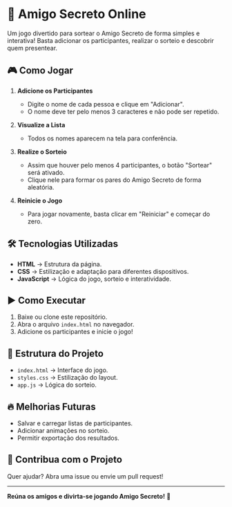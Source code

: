  # 🎁 Amigo Secreto Online

Um jogo divertido para sortear o Amigo Secreto de forma simples e interativa! Basta adicionar os participantes, realizar o sorteio e descobrir quem presentear.

## 🎮 Como Jogar

1. **Adicione os Participantes**  
   - Digite o nome de cada pessoa e clique em "Adicionar".  
   - O nome deve ter pelo menos 3 caracteres e não pode ser repetido.  

2. **Visualize a Lista**  
   - Todos os nomes aparecem na tela para conferência.  

3. **Realize o Sorteio**  
   - Assim que houver pelo menos 4 participantes, o botão "Sortear" será ativado.  
   - Clique nele para formar os pares do Amigo Secreto de forma aleatória.  

4. **Reinicie o Jogo**  
   - Para jogar novamente, basta clicar em "Reiniciar" e começar do zero.  

## 🛠 Tecnologias Utilizadas

- **HTML** → Estrutura da página.  
- **CSS** → Estilização e adaptação para diferentes dispositivos.  
- **JavaScript** → Lógica do jogo, sorteio e interatividade.  

## ▶ Como Executar

1. Baixe ou clone este repositório.  
2. Abra o arquivo `index.html` no navegador.  
3. Adicione os participantes e inicie o jogo!  

## 📂 Estrutura do Projeto

- `index.html` → Interface do jogo.  
- `styles.css` → Estilização do layout.  
- `app.js` → Lógica do sorteio.  

## 🔥 Melhorias Futuras

- Salvar e carregar listas de participantes.  
- Adicionar animações no sorteio.  
- Permitir exportação dos resultados.  

## 🤝 Contribua com o Projeto

Quer ajudar? Abra uma issue ou envie um pull request!  

---  

**Reúna os amigos e divirta-se jogando Amigo Secreto!** 🎉
